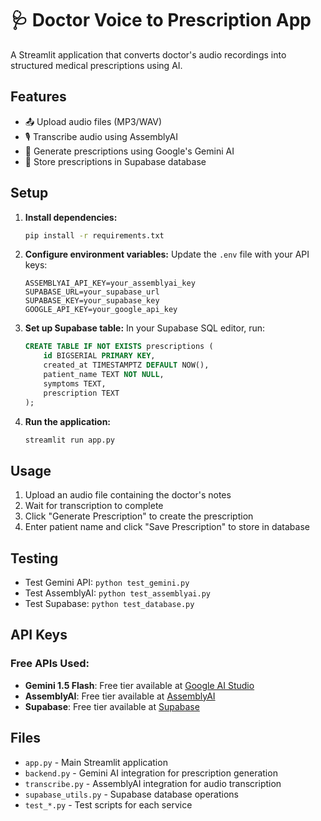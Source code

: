 # 🩺 Doctor Voice to Prescription App

A Streamlit application that converts doctor's audio recordings into structured medical prescriptions using AI.

## Features

- 📤 Upload audio files (MP3/WAV)
- 🎙️ Transcribe audio using AssemblyAI
- 🤖 Generate prescriptions using Google's Gemini AI
- 💾 Store prescriptions in Supabase database

## Setup

1. **Install dependencies:**
   ```bash
   pip install -r requirements.txt
   ```

2. **Configure environment variables:**
   Update the `.env` file with your API keys:
   ```
   ASSEMBLYAI_API_KEY=your_assemblyai_key
   SUPABASE_URL=your_supabase_url
   SUPABASE_KEY=your_supabase_key
   GOOGLE_API_KEY=your_google_api_key
   ```

3. **Set up Supabase table:**
   In your Supabase SQL editor, run:
   ```sql
   CREATE TABLE IF NOT EXISTS prescriptions (
       id BIGSERIAL PRIMARY KEY,
       created_at TIMESTAMPTZ DEFAULT NOW(),
       patient_name TEXT NOT NULL,
       symptoms TEXT,
       prescription TEXT
   );
   ```

4. **Run the application:**
   ```bash
   streamlit run app.py
   ```

## Usage

1. Upload an audio file containing the doctor's notes
2. Wait for transcription to complete
3. Click "Generate Prescription" to create the prescription
4. Enter patient name and click "Save Prescription" to store in database

## Testing

- Test Gemini API: `python test_gemini.py`
- Test AssemblyAI: `python test_assemblyai.py`
- Test Supabase: `python test_database.py`

## API Keys

### Free APIs Used:
- **Gemini 1.5 Flash**: Free tier available at [Google AI Studio](https://aistudio.google.com/app/apikey)
- **AssemblyAI**: Free tier available at [AssemblyAI](https://www.assemblyai.com/)
- **Supabase**: Free tier available at [Supabase](https://supabase.com/)

## Files

- `app.py` - Main Streamlit application
- `backend.py` - Gemini AI integration for prescription generation
- `transcribe.py` - AssemblyAI integration for audio transcription
- `supabase_utils.py` - Supabase database operations
- `test_*.py` - Test scripts for each service
